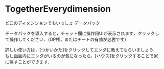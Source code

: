 # TogetherEverydimension
どこのディメンションでもいっしょ データパック

データパックを導入すると，チャット欄に操作用UIが表示されます．クリックして操作してください．（OP権，またはチートの有効が必要です）

詳しい使い方は，[つかいかた]をクリックしてエンダに教えてもらいましょう．もし画面内にエンダがいるのが気になったら，[ハウス]をクリックすることで家に帰すことができます．
